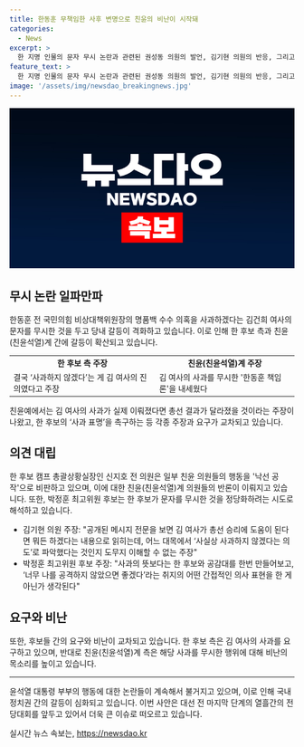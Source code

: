 ```yaml
---
title: 한동훈 무책임한 사후 변명으로 친윤의 비난이 시작돼
categories:
  - News
excerpt: >
  한 지명 인물의 문자 무시 논란과 관련된 권성동 의원의 발언, 김기현 의원의 반응, 그리고 다른 의견들이 대선과 연관돼 어떤 영향을 미쳤을지에 대한 여론 등이 논의되고 있다. 또한, 김건희 여사의 문자와 관련된 갈등과 친윤 의원들의 행태에 대한 비판 및 반발이 고조되는 가운데, 한 후보 측이 김건희 여사의 사과에 대한 입장을 밝히고 있는 가운데, 다양한 의견과 갈등이 불거져 사회적 관심을 끌고 있다.
feature_text: >
  한 지명 인물의 문자 무시 논란과 관련된 권성동 의원의 발언, 김기현 의원의 반응, 그리고 다른 의견들이 대선과 연관돼 어떤 영향을 미쳤을지에 대한 여론 등이 논의되고 있다. 또한, 김건희 여사의 문자와 관련된 갈등과 친윤 의원들의 행태에 대한 비판 및 반발이 고조되는 가운데, 한 후보 측이 김건희 여사의 사과에 대한 입장을 밝히고 있는 가운데, 다양한 의견과 갈등이 불거져 사회적 관심을 끌고 있다.
image: '/assets/img/newsdao_breakingnews.jpg'
---
```


<p><img src="/assets/img/newsdao_breakingnews.jpg" alt="firstkoreanews 속보" /></p>

<h2 data-ke-size="size26">무시 논란 일파만파</h2>

<p data-ke-size="size16">한동훈 전 국민의힘 비상대책위원장의 명품백 수수 의혹을 사과하겠다는 김건희 여사의 문자를 무시한 것을 두고 당내 갈등이 격화하고 있습니다. 이로 인해 한 후보 측과 친윤(친윤석열)계 간에 갈등이 확산되고 있습니다.</p>

<table>
  <tr>
    <td style="text-align: center; height: 17px;"><b>한 후보 측 주장</b></td>
    <td style="text-align: center; height: 17px;"><b>친윤(친윤석열)계 주장</b></td>
  </tr>
  <tr>
    <td>결국 ‘사과하지 않겠다’는 게 김 여사의 진의였다고 주장</td>
    <td>김 여사의 사과를 무시한 '한동훈 책임론'을 내세웠다</td>
  </tr>
</table>

<p data-ke-size="size16">친윤예에서는 김 여사의 사과가 실제 이뤄졌다면 총선 결과가 달라졌을 것이라는 주장이 나왔고, 한 후보의 ‘사과 표명’을 촉구하는 등 각종 주장과 요구가 교차되고 있습니다.</p>

<h2 data-ke-size="size26">의견 대립</h2>

<p data-ke-size="size16">한 후보 캠프 총괄상황실장인 신지호 전 의원은 일부 친윤 의원들의 행동을 '낙선 공작'으로 비판하고 있으며, 이에 대한 친윤(친윤석열)계 의원들의 반론이 이뤄지고 있습니다. 또한, 박정훈 최고위원 후보는 한 후보가 문자를 무시한 것을 정당화하려는 시도로 해석하고 있습니다.</p>

<ul>
  <li>김기현 의원 주장: "공개된 메시지 전문을 보면 김 여사가 총선 승리에 도움이 된다면 뭐든 하겠다는 내용으로 읽히는데, 어느 대목에서 ‘사실상 사과하지 않겠다는 의도’로 파악했다는 것인지 도무지 이해할 수 없는 주장" </li>
  <li>박정훈 최고위원 후보 주장: "사과의 뜻보다는 한 후보와 공감대를 한번 만들어보고, ‘너무 나를 공격하지 않았으면 좋겠다’라는 취지의 어떤 간접적인 의사 표현을 한 게 아닌가 생각된다" </li>
</ul>

<h2 data-ke-size="size26">요구와 비난</h2>

<p data-ke-size="size16">또한, 후보들 간의 요구와 비난이 교차되고 있습니다. 한 후보 측은 김 여사의 사과를 요구하고 있으며, 반대로 친윤(친윤석열)계 측은 해당 사과를 무시한 행위에 대해 비난의 목소리를 높이고 있습니다. </p>

<hr>

<p data-ke-size="size16">윤석열 대통령 부부의 행동에 대한 논란들이 계속해서 불거지고 있으며, 이로 인해 국내 정치권 간의 갈등이 심화되고 있습니다. 이번 사안은 대선 전 마지막 단계의 열흘간의 전당대회를 앞두고 있어서 더욱 큰 이슈로 떠오르고 있습니다.</p>
실시간 뉴스 속보는, <a href="https://newsdao.kr" rel="dofollow">https://newsdao.kr</a>


